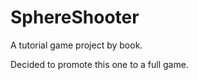 # SphereShooter

 A tutorial game project by book.
 
 Decided to promote this one to a full game.


